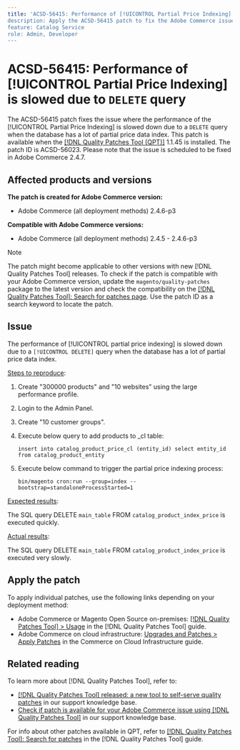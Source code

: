 ```yaml
---
title: 'ACSD-56415: Performance of [!UICONTROL Partial Price Indexing] slowed due to `DELETE` query
description: Apply the ACSD-56415 patch to fix the Adobe Commerce issue where the performance of the [!UICONTROL Partial Price Indexing] is slowed down due to a `DELETE` query when the database has a lot of partial price data to index.
feature: Catalog Service
role: Admin, Developer
---
```

# ACSD-56415: Performance of [!UICONTROL Partial Price Indexing] is slowed due to `DELETE` query

The ACSD-56415 patch fixes the issue where the performance of the [!UICONTROL Partial Price Indexing] is slowed down due to a `DELETE` query when the database has a lot of partial price data index. This patch is available when the [[!DNL Quality Patches Tool (QPT)]](/help/announcements/adobe-commerce-announcements/magento-quality-patches-released-new-tool-to-self-serve-quality-patches.md) 1.1.45 is installed. The patch ID is ACSD-56023. Please note that the issue is scheduled to be fixed in Adobe Commerce 2.4.7.

## Affected products and versions

**The patch is created for Adobe Commerce version:**

* Adobe Commerce (all deployment methods) 2.4.6-p3

**Compatible with Adobe Commerce versions:**

* Adobe Commerce (all deployment methods) 2.4.5 - 2.4.6-p3

>[!NOTE]
>
>The patch might become applicable to other versions with new [!DNL Quality Patches Tool] releases. To check if the patch is compatible with your Adobe Commerce version, update the `magento/quality-patches` package to the latest version and check the compatibility on the [[!DNL Quality Patches Tool]: Search for patches page](https://experienceleague.adobe.com/tools/commerce-quality-patches/index.html). Use the patch ID as a search keyword to locate the patch.

## Issue

The performance of [!UICONTROL partial price indexing] is slowed down due to a `[!UICONTROL DELETE]` query when the database has a lot of partial price data index. 

<u>Steps to reproduce</u>:

1. Create "300000 products" and "10 websites" using the large performance profile.
1. Login to the Admin Panel.
1. Create "10 customer groups".
1. Execute below query to add products to _cl table:

    ``
       insert into catalog_product_price_cl (entity_id) select entity_id from catalog_product_entity
    ``

1. Execute below command to trigger the partial price indexing process:

    ``
       bin/magento cron:run --group=index --bootstrap=standaloneProcessStarted=1
    ``


<u>Expected results</u>:

The SQL query DELETE `main_table` FROM `catalog_product_index_price` is executed quickly.

<u>Actual results</u>:

The SQL query DELETE `main_table` FROM `catalog_product_index_price` is executed very slowly.

## Apply the patch

To apply individual patches, use the following links depending on your deployment method:

* Adobe Commerce or Magento Open Source on-premises: [[!DNL Quality Patches Tool] > Usage](https://experienceleague.adobe.com/docs/commerce-operations/tools/quality-patches-tool/usage.html) in the [!DNL Quality Patches Tool] guide.
* Adobe Commerce on cloud infrastructure: [Upgrades and Patches > Apply Patches](https://experienceleague.adobe.com/docs/commerce-cloud-service/user-guide/develop/upgrade/apply-patches.html) in the Commerce on Cloud Infrastructure guide.

## Related reading

To learn more about [!DNL Quality Patches Tool], refer to:

* [[!DNL Quality Patches Tool] released: a new tool to self-serve quality patches](/help/announcements/adobe-commerce-announcements/magento-quality-patches-released-new-tool-to-self-serve-quality-patches.md) in our support knowledge base.
* [Check if patch is available for your Adobe Commerce issue using [!DNL Quality Patches Tool]](/help/support-tools/patches-available-in-qpt-tool/check-patch-for-magento-issue-with-magento-quality-patches.md) in our support knowledge base.

For info about other patches available in QPT, refer to [[!DNL Quality Patches Tool]: Search for patches](https://experienceleague.adobe.com/tools/commerce-quality-patches/index.html) in the [!DNL Quality Patches Tool] guide.
